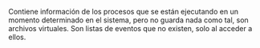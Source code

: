 Contiene información de los procesos que se están ejecutando en un momento determinado en el sistema, pero no guarda nada como tal, son archivos virtuales. Son listas de eventos que no existen, solo al acceder a ellos.